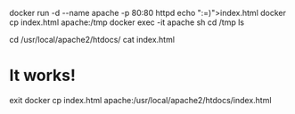 docker run -d --name apache -p 80:80 httpd
echo ":=)">index.html
docker cp index.html apache:/tmp
docker exec -it apache sh
cd /tmp
ls
<!-- https://hub.docker.com/_/httpd
Create a Dockerfile in your project

FROM httpd:2.4
COPY ./public-html/ /usr/local/apache2/htdocs/ -->
cd /usr/local/apache2/htdocs/
cat index.html 
<html><body><h1>It works!</h1></body></html>
exit
docker cp index.html apache:/usr/local/apache2/htdocs/index.html